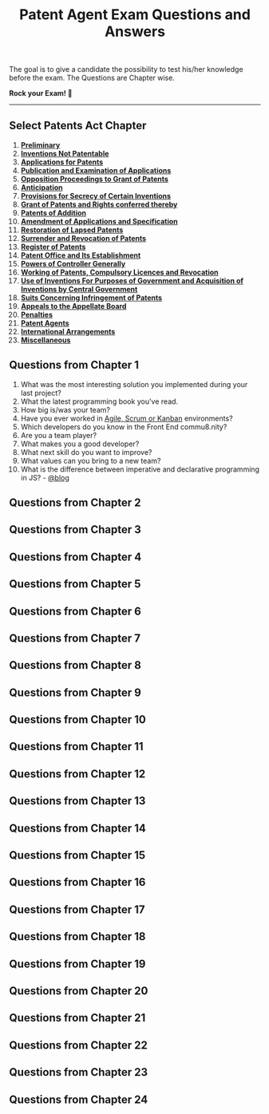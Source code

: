<div align="center">
  <h1> Patent Agent Exam Questions and Answers</h1>
</div>
<br />

The goal is to give a candidate the possibility to test his/her knowledge before the exam.
The Questions are Chapter wise.

**Rock your Exam! :rocket:**
___


## Select Patents Act Chapter

1. **[Preliminary](#questions-from-chapter-1)**<br>
2. **[Inventions Not Patentable](#questions-from-chapter-2)**<br>
3. **[Applications for Patents](#questions-from-chapter-3)**<br>
4. **[Publication and Examination of Applications](#questions-from-chapter-4)**<br>
5. **[Opposition Proceedings to Grant of Patents](#questions-from-chapter-5)**<br>
6. **[Anticipation](#questions-from-chapter-6)**<br>
7. **[Provisions for Secrecy of Certain Inventions](#questions-from-chapter-7)**<br>
8. **[Grant of Patents and Rights conferred thereby](#questions-from-chapter-8)**<br>
9. **[Patents of Addition](#questions-from-chapter-9)**<br>
10. **[Amendment of Applications and Specification](#questions-from-chapter-10)**<br>
11. **[Restoration of Lapsed Patents](#questions-from-chapter-11)**<br>
12. **[Surrender and Revocation of Patents](#questions-from-chapter-12)**<br>
13. **[Register of Patents](#questions-from-chapter-13)**<br>
14. **[Patent Office and Its Establishment](#questions-from-chapter-14)**<br>
15. **[Powers of Controller Generally](#questions-from-chapter-15)**<br>
16. **[Working of Patents, Compulsory Licences and Revocation](#questions-from-chapter-16)**<br>
17. **[Use of Inventions For Purposes of Government and Acquisition of Inventions by Central Government](#questions-from-chapter-17)**<br>
18. **[Suits Concerning Infringement of Patents](#questions-from-chapter-18)**<br>
19. **[Appeals to the Appellate Board](#questions-from-chapter-19)**<br>
20. **[Penalties](#questions-from-chapter-20)**<br>
21. **[Patent Agents](#questions-from-chapter-21)**<br>
22. **[International Arrangements](#questions-from-chapter-22)**<br>
23. **[Miscellaneous](#questions-from-chapter-23)**<br>



## Questions from Chapter 1

1. What was the most interesting solution you implemented during your last project?
1. What the latest programming book you've read.
1. How big is/was your team?
1. Have you ever worked in [Agile, Scrum or Kanban](https://www.smartsheet.com/agile-vs-scrum-vs-waterfall-vs-kanban) environments?
1. Which developers do you know in the Front End commu8.nity?
1. Are you a team player?
1. What makes you a good developer?
1. What next skill do you want to improve?
1. What values can you bring to a new team?
1. What is the difference between imperative and declarative programming in JS? - [@blog](https://www.redotheweb.com/2015/09/18/declarative-imperative-js.html)

## Questions from Chapter 2

## Questions from Chapter 3

## Questions from Chapter 4

## Questions from Chapter 5

## Questions from Chapter 6

## Questions from Chapter 7

## Questions from Chapter 8

## Questions from Chapter 9

## Questions from Chapter 10

## Questions from Chapter 11

## Questions from Chapter 12

## Questions from Chapter 13

## Questions from Chapter 14

## Questions from Chapter 15

## Questions from Chapter 16

## Questions from Chapter 17

## Questions from Chapter 18

## Questions from Chapter 19

## Questions from Chapter 20

## Questions from Chapter 21

## Questions from Chapter 22

## Questions from Chapter 23

## Questions from Chapter 24
